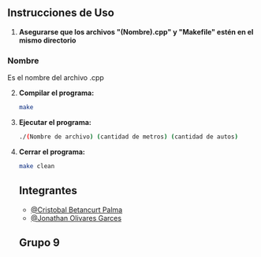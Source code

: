 
## Instrucciones de Uso

1. **Asegurarse que los archivos "(Nombre).cpp" y "Makefile" estén en el mismo directorio**
 ### Nombre
 Es el nombre del archivo .cpp
 
2. **Compilar el programa:**
    ```sh
    make
    ```

3. **Ejecutar el programa:**
    ```sh
    ./(Nombre de archivo) (cantidad de metros) (cantidad de autos)
    ```

4. **Cerrar el programa:**
    ```sh
    make clean
    ```


    ## Integrantes

    - [@Cristobal Betancurt Palma](https://github.com/CristoxHD)
    - [@Jonathan Olivares Garces](https://github.com/Tyrf1ng)


    ## Grupo 9
